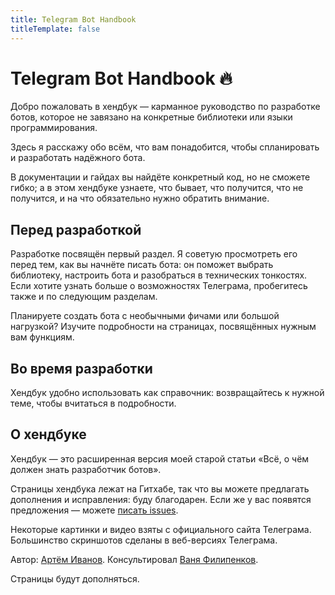 ```yaml
---
title: Telegram Bot Handbook
titleTemplate: false
---
```


<script setup>
import SidebarButton from '../.vitepress/theme/SidebarButton.vue';
</script>

# Telegram Bot Handbook 🔥

Добро пожаловать в хендбук — карманное руководство по разработке ботов, которое не завязано на конкретные библиотеки или
языки программирования.

Здесь я расскажу обо всём, что вам понадобится, чтобы спланировать и разработать надёжного бота.

В документации и гайдах вы найдёте конкретный код, но не сможете гибко; а в этом хендбуке узнаете, что бывает, что получится, что
не получится,
и на что обязательно нужно обратить внимание.

<SidebarButton/>

## Перед разработкой

Разработке посвящён первый раздел. Я советую просмотреть его перед тем, как вы начнёте писать бота: он поможет
выбрать библиотеку, настроить бота и разобраться в технических тонкостях. Если хотите узнать больше о возможностях
Телеграма, пробегитесь также и по следующим разделам.

Планируете создать бота с необычными фичами или большой нагрузкой? Изучите подробности на страницах, посвящённых 
нужным вам функциям.

## Во время разработки

Хендбук удобно использовать как справочник: возвращайтесь к нужной теме, чтобы вчитаться в подробности.

## О хендбуке

Хендбук — это расширенная версия моей старой статьи «Всё, о чём должен знать разработчик ботов».

Страницы хендбука лежат на Гитхабе, так что вы можете предлагать дополнения и исправления: буду благодарен.
Если же у вас появятся предложения — можете [писать issues](https://github.com/tm-a-t/handbook/issues/new).

Некоторые картинки и видео взяты с официального сайта Телеграма. Большинство скриншотов сделаны в веб-версиях Телеграма.

Автор: [Артём Иванов](https://t.me/tm_a_t). Консультировал [Ваня Филипенков](https://t.me/vanutp).

Страницы будут дополняться.
